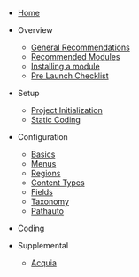 - [Home](/)

- Overview

    - [General Recommendations](overview/recommendations.md)
    - [Recommended Modules](overview/modules.md)
    - [Installing a module](overview/installing-modules.md)
    - [Pre Launch Checklist](overview/pre-launch-checklist.md)

- Setup

    - [Project Initialization](setup/init.md)
    - [Static Coding](setup/static.md)

- Configuration

    - [Basics](configuration/basics.md)
    - [Menus](configuration/menus.md)
    - [Regions](configuration/regions.md)
    - [Content Types](configuration/content-types.md)
    - [Fields](configuration/fields.md)
    - [Taxonomy](configuration/taxonomy.md)
    - [Pathauto](configuration/pathauto.md)

- Coding

- Supplemental

    - [Acquia](supplemental/acquia.md)

